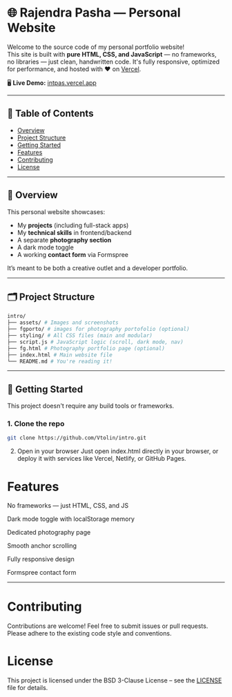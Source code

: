 # 🌐 Rajendra Pasha — Personal Website

Welcome to the source code of my personal portfolio website!  
This site is built with **pure HTML, CSS, and JavaScript** — no frameworks, no libraries — just clean, handwritten code. It's fully responsive, optimized for performance, and hosted with ❤️ on [Vercel](https://vercel.com).

🖥️ **Live Demo:** [intpas.vercel.app](https://intpas.vercel.app)

---

## 📁 Table of Contents

- [Overview](#overview)
- [Project Structure](#project-structure)
- [Getting Started](#getting-started)
- [Features](#features)
- [Contributing](#contributing)
- [License](#license)

---

## 📖 Overview

This personal website showcases:
- My **projects** (including full-stack apps)
- My **technical skills** in frontend/backend
- A separate **photography section**
- A dark mode toggle
- A working **contact form** via Formspree

It’s meant to be both a creative outlet and a developer portfolio.

---

## 🗂️ Project Structure
```bash
intro/
├── assets/ # Images and screenshots
├── fgporto/ # images for photography portofolio (optional)
├── styling/ # All CSS files (main and modular)
├── script.js # JavaScript logic (scroll, dark mode, nav)
├── fg.html # Photography portfolio page (optional)
├── index.html # Main website file
└── README.md # You're reading it!
```

---

## 🚀 Getting Started

This project doesn't require any build tools or frameworks.

### 1. Clone the repo

```bash
git clone https://github.com/Vtolin/intro.git
```

2. Open in your browser
Just open index.html directly in your browser, or deploy it with services like Vercel, Netlify, or GitHub Pages.

# Features
No frameworks — just HTML, CSS, and JS

Dark mode toggle with localStorage memory

Dedicated photography page

Smooth anchor scrolling

Fully responsive design

Formspree contact form

---

# Contributing
Contributions are welcome! Feel free to submit issues or pull requests. Please adhere to the existing code style and conventions.

# License
This project is licensed under the BSD 3-Clause License – see the [LICENSE](./LICENSE) file for details.

